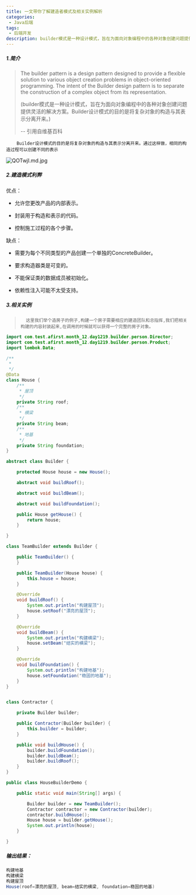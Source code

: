 ```yaml
---
title: 一文带你了解建造者模式及相关实例解析
categories:
 - Java后端
tags:
 - 后端开发
description: builder模式是一种设计模式，旨在为面向对象编程中的各种对象创建问题提供灵活的解决方案。Builder设计模式的目的是将复杂对象的构造与其表示分离开来...
---
```


##### 1.简介

> The builder pattern is a design pattern designed to provide a flexible solution to various object creation problems in object-oriented programming. The intent of the Builder design pattern is to separate the construction of a complex object from its representation.
>
> (builder模式是一种设计模式，旨在为面向对象编程中的各种对象创建问题提供灵活的解决方案。Builder设计模式的目的是将复杂对象的构造与其表示分离开来。)
>
> -- 引用自维基百科

		Builder设计模式的目的是将复杂对象的构造与其表示分离开来。通过这样做，相同的构造过程可以创建不同的表示

![QOTwjI.md.jpg](https://user-gold-cdn.xitu.io/2019/12/21/16f26759c185df25?w=680&h=222&f=jpeg&s=11946)

##### 2.建造模式利弊

优点：

- 允许您更改产品的内部表示。

- 封装用于构造和表示的代码。

- 控制施工过程的各个步骤。

缺点：

- 需要为每个不同类型的产品创建一个单独的ConcreteBuilder。

- 要求构造器类是可变的。

- 不能保证类的数据成员被初始化。

- 依赖性注入可能不太受支持。

##### 3.相关实例

> 		这里我们举个造房子的例子,构建一个房子需要相应的建造团队和总指挥,我们把相关构建的内容封装起来,在调用的时候就可以获得一个完整的房子对象。

```java
import com.test.afirst.month_12.day1219.builder.person.Director;
import com.test.afirst.month_12.day1219.builder.person.Product;
import lombok.Data;

/**
 *
 */
@Data
class House {
    /**
     * 屋顶
     */
    private String roof;
    /**
     * 横梁
     */
    private String beam;
    /**
     * 地基
     */
    private String foundation;
}

abstract class Builder {

    protected House house = new House();

    abstract void buildRoof();

    abstract void buildBeam();

    abstract void buildFoundation();

    public House getHouse() {
        return house;
    }

}

class TeamBuilder extends Builder {

    public TeamBuilder() {
    }

    public TeamBuilder(House house) {
        this.house = house;
    }

    @Override
    void buildRoof() {
        System.out.println("构建屋顶");
        house.setRoof("漂亮的屋顶");
    }

    @Override
    void buildBeam() {
        System.out.println("构建横梁");
        house.setBeam("结实的横梁");
    }

    @Override
    void buildFoundation() {
        System.out.println("构建地基");
        house.setFoundation("稳固的地基");
    }
}


class Contractor {

    private Builder builder;

    public Contractor(Builder builder) {
        this.builder = builder;
    }

    public void buildHouse() {
        builder.buildFoundation();
        builder.buildBeam();
        builder.buildRoof();
    }
}

public class HouseBuilderDemo {

    public static void main(String[] args) {

        Builder builder = new TeamBuilder();
        Contractor contractor = new Contractor(builder);
        contractor.buildHouse();
        House house = builder.getHouse();
        System.out.println(house);
    }

}

```

##### 输出结果：

```java
构建地基
构建横梁
构建屋顶
House(roof=漂亮的屋顶, beam=结实的横梁, foundation=稳固的地基)
```

 




